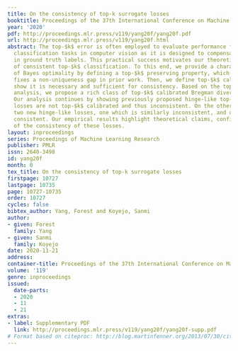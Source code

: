 ```yaml
---
title: On the consistency of top-k surrogate losses
booktitle: Proceedings of the 37th International Conference on Machine Learning
year: '2020'
pdf: http://proceedings.mlr.press/v119/yang20f/yang20f.pdf
url: http://proceedings.mlr.press/v119/yang20f.html
abstract: The top-$k$ error is often employed to evaluate performance for challenging
  classification tasks in computer vision as it is designed to compensate for ambiguity
  in ground truth labels. This practical success motivates our theoretical analysis
  of consistent top-$k$ classification. To this end, we provide a characterization
  of Bayes optimality by defining a top-$k$ preserving property, which is new and
  fixes a non-uniqueness gap in prior work. Then, we define top-$k$ calibration and
  show it is necessary and sufficient for consistency. Based on the top-$k$ calibration
  analysis, we propose a rich class of top-$k$ calibrated Bregman divergence surrogates.
  Our analysis continues by showing previously proposed hinge-like top-$k$ surrogate
  losses are not top-$k$ calibrated and thus inconsistent. On the other hand, we propose
  two new hinge-like losses, one which is similarly inconsistent, and one which is
  consistent. Our empirical results highlight theoretical claims, confirming our analysis
  of the consistency of these losses.
layout: inproceedings
series: Proceedings of Machine Learning Research
publisher: PMLR
issn: 2640-3498
id: yang20f
month: 0
tex_title: On the consistency of top-k surrogate losses
firstpage: 10727
lastpage: 10735
page: 10727-10735
order: 10727
cycles: false
bibtex_author: Yang, Forest and Koyejo, Sanmi
author:
- given: Forest
  family: Yang
- given: Sanmi
  family: Koyejo
date: 2020-11-21
address: 
container-title: Proceedings of the 37th International Conference on Machine Learning
volume: '119'
genre: inproceedings
issued:
  date-parts:
  - 2020
  - 11
  - 21
extras:
- label: Supplementary PDF
  link: http://proceedings.mlr.press/v119/yang20f/yang20f-supp.pdf
# Format based on citeproc: http://blog.martinfenner.org/2013/07/30/citeproc-yaml-for-bibliographies/
---
```

